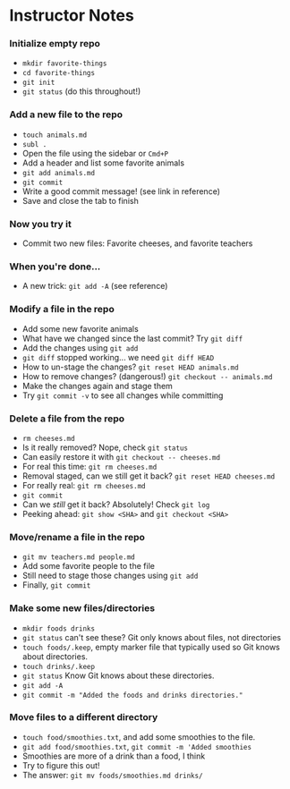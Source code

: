 # Instructor Notes

### Initialize empty repo

* `mkdir favorite-things`
* `cd favorite-things`
* `git init`
* `git status` (do this throughout!)

### Add a new file to the repo

* `touch animals.md`
* `subl .`
* Open the file using the sidebar or `Cmd+P`
* Add a header and list some favorite animals
* `git add animals.md`
* `git commit`
* Write a good commit message! (see link in reference)
* Save and close the tab to finish

### Now you try it

* Commit two new files: Favorite cheeses, and favorite teachers

### When you're done...

* A new trick: `git add -A` (see reference)

### Modify a file in the repo

* Add some new favorite animals
* What have we changed since the last commit? Try `git diff`
* Add the changes using `git add`
* `git diff` stopped working... we need `git diff HEAD`
* How to un-stage the changes? `git reset HEAD animals.md`
* How to remove changes? (dangerous!) `git checkout -- animals.md`
* Make the changes again and stage them
* Try `git commit -v` to see all changes while committing

### Delete a file from the repo

* `rm cheeses.md`
* Is it really removed? Nope, check `git status`
* Can easily restore it with `git checkout -- cheeses.md`
* For real this time: `git rm cheeses.md`
* Removal staged, can we still get it back? `git reset HEAD cheeses.md`
* For really real: `git rm cheeses.md`
* `git commit`
* Can we *still* get it back? Absolutely! Check `git log`
* Peeking ahead: `git show <SHA>` and `git checkout <SHA>`

### Move/rename a file in the repo

* `git mv teachers.md people.md`
* Add some favorite people to the file
* Still need to stage those changes using `git add`
* Finally, `git commit`

### Make some new files/directories

* `mkdir foods drinks`
* `git status` can't see these? Git only knows about files, not directories
* `touch foods/.keep`, empty marker file that typically used so Git knows about directories.
* `touch drinks/.keep`
* `git status` Know Git knows about these directories.
* `git add -A`
* `git commit -m "Added the foods and drinks directories."`

### Move files to a different directory

* `touch food/smoothies.txt`, and add some smoothies to the file.
* `git add food/smoothies.txt`, `git commit -m 'Added smoothies`
* Smoothies are more of a drink than a food, I think
* Try to figure this out!
* The answer: `git mv foods/smoothies.md drinks/`
